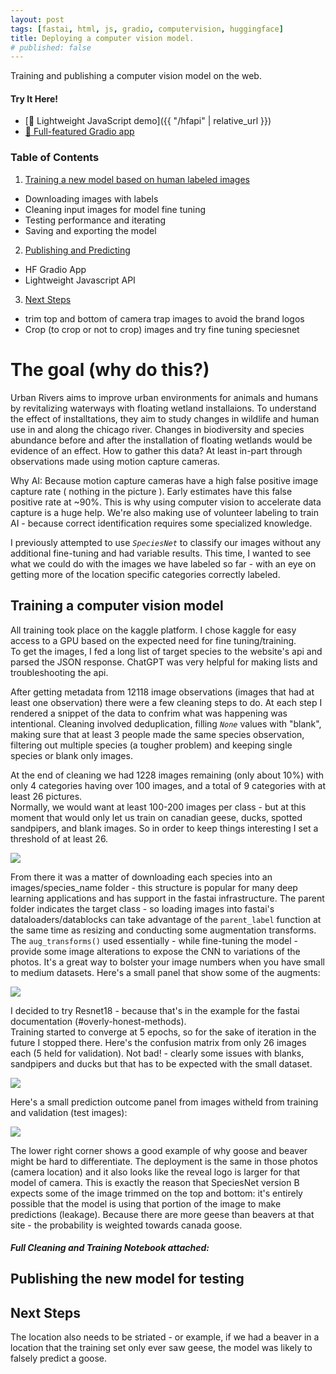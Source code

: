 ```yaml
---
layout: post
tags: [fastai, html, js, gradio, computervision, huggingface]
title: Deploying a computer vision model.
# published: false
---
```

Training and publishing a computer vision model on the web.
#### Try It Here!
- [🧪 Lightweight JavaScript demo]({{ "/hfapi" | relative_url }})
- [🚀 Full-featured Gradio app](https://huggingface.co/spaces/morescode-pm/urbanrivers-camtraps)

### Table of Contents
1. [Training a new model based on human labeled images](#training-a-computer-vision-model)
 - Downloading images with labels
 - Cleaning input images for model fine tuning
 - Testing performance and iterating
 - Saving and exporting the model
2. [Publishing and Predicting](#publishing-the-new-model-for-testing)
 - HF Gradio App
 - Lightweight Javascript API
3. [Next Steps](#next-steps)
 - trim top and bottom of camera trap images to avoid the brand logos
 - Crop (to crop or not to crop) images and try fine tuning speciesnet

# The goal (why do this?)
Urban Rivers aims to improve urban environments for animals and humans by revitalizing waterways with floating wetland installaions.
To understand the effect of installtations, they aim to study changes in wildlife and human use in and along the chicago river.
Changes in biodiversity and species abundance before and after the installation of floating wetlands would be evidence of an effect.
How to gather this data? At least in-part through observations made using motion capture cameras.  

Why AI: Because motion capture cameras have a high false positive image capture rate ( nothing in the picture ). Early estimates have this false positive rate at ~90%. This is why using computer vision to accelerate data capture is a huge help. We're also making use of volunteer labeling to train AI - because correct identification requires some specialized knowledge.  

I previously attempted to use _`SpeciesNet`_ to classify our images without any additional fine-tuning and had variable results. This time, I wanted to see what we could do with the images we have labeled so far - with an eye on getting more of the location specific categories correctly labeled.

## Training a computer vision model
All training took place on the kaggle platform. I chose kaggle for easy access to a GPU based on the expected need for fine tuning/training.  
To get the images, I fed a long list of target species to the website's api and parsed the JSON response. ChatGPT was very helpful for making lists and troubleshooting the api.

After getting metadata from 12118 image observations (images that had at least one observation) there were a few cleaning steps to do. At each step I rendered a snippet of the data to confrim what was happening was intentional. Cleaning involved deduplication, filling _`None`_ values with "blank", making sure that at least 3 people made the same species observation, filtering out multiple species (a tougher problem) and keeping single species or blank only images.  

At the end of cleaning we had 1228 images remaining (only about 10%) with only 4 categories having over 100 images, and a total of 9 categories with at least 26 pictures.  
Normally, we would want at least 100-200 images per class - but at this moment that would only let us train on canadian geese, ducks, spotted sandpipers, and blank images. So in order to keep things interesting I set a threshold of at least 26.

<img src="/assets/images/fastai-deploy/1-image-counts.png">

From there it was a matter of downloading each species into an images/species_name folder - this structure is popular for many deep learning applications and has support in the fastai infrastructure. The parent folder indicates the target class - so loading images into fastai's dataloaders/datablocks can take advantage of the `parent_label` function at the same time as resizing and conducting some augmentation transforms.  
The `aug_transforms()` used essentially - while fine-tuning the model - provide some image alterations to expose the CNN to variations of the photos. It's a great way to bolster your image numbers when you have small to medium datasets. Here's a small panel that show some of the augments:

<img src="/assets/images/fastai-deploy/2-dls-batch.png">

I decided to try Resnet18 - because that's in the example for the fastai documentation (#overly-honest-methods).  
Training started to converge at 5 epochs, so for the sake of iteration in the future I stopped there.  Here's the confusion matrix from only 26 images each (5 held for validation). Not bad! - clearly some issues with blanks, sandpipers and ducks but that has to be expected with the small dataset. 

<img src="/assets/images/fastai-deploy/classify.png">

Here's a small prediction outcome panel from images witheld from training and validation (test images):

<img src="/assets/images/fastai-deploy/res18x25_output.png">

The lower right corner shows a good example of why goose and beaver might be hard to differentiate. The deployment is the same in those photos (camera location) and it also looks like the reveal logo is larger for that model of camera. This is exactly the reason that SpeciesNet version B expects some of the image trimmed on the top and bottom: it's entirely possible that the model is using that portion of the image to make predictions (leakage). Because there are more geese than beavers at that site - the probability is weighted towards canada goose.

##### Full Cleaning and Training Notebook attached:  


## Publishing the new model for testing


## Next Steps
The location also needs to be striated - or example, if we had a beaver in a location that the training set only ever saw geese, the model was likely to falsely predict a goose.